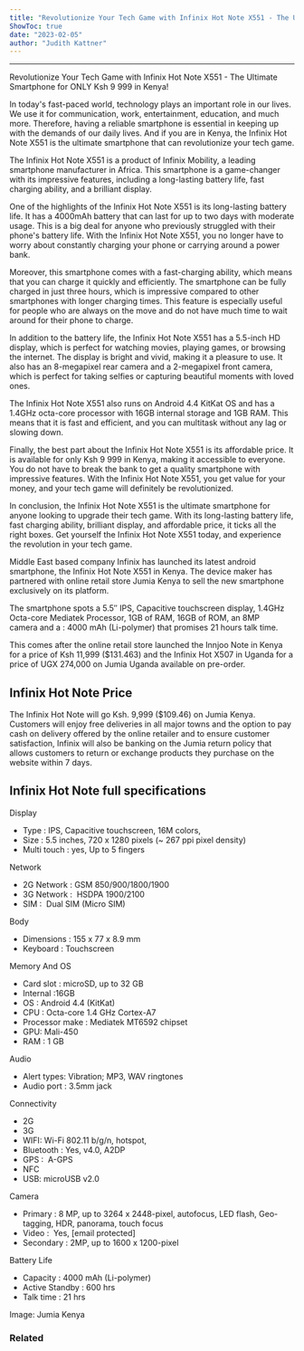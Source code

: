 ```yaml
---
title: "Revolutionize Your Tech Game with Infinix Hot Note X551 - The Ultimate Smartphone for ONLY Ksh 9 999 in Kenya!"
ShowToc: true 
date: "2023-02-05"
author: "Judith Kattner"
---
```

*****
Revolutionize Your Tech Game with Infinix Hot Note X551 - The Ultimate Smartphone for ONLY Ksh 9 999 in Kenya!

In today's fast-paced world, technology plays an important role in our lives. We use it for communication, work, entertainment, education, and much more. Therefore, having a reliable smartphone is essential in keeping up with the demands of our daily lives. And if you are in Kenya, the Infinix Hot Note X551 is the ultimate smartphone that can revolutionize your tech game.

The Infinix Hot Note X551 is a product of Infinix Mobility, a leading smartphone manufacturer in Africa. This smartphone is a game-changer with its impressive features, including a long-lasting battery life, fast charging ability, and a brilliant display.

One of the highlights of the Infinix Hot Note X551 is its long-lasting battery life. It has a 4000mAh battery that can last for up to two days with moderate usage. This is a big deal for anyone who previously struggled with their phone's battery life. With the Infinix Hot Note X551, you no longer have to worry about constantly charging your phone or carrying around a power bank.

Moreover, this smartphone comes with a fast-charging ability, which means that you can charge it quickly and efficiently. The smartphone can be fully charged in just three hours, which is impressive compared to other smartphones with longer charging times. This feature is especially useful for people who are always on the move and do not have much time to wait around for their phone to charge.

In addition to the battery life, the Infinix Hot Note X551 has a 5.5-inch HD display, which is perfect for watching movies, playing games, or browsing the internet. The display is bright and vivid, making it a pleasure to use. It also has an 8-megapixel rear camera and a 2-megapixel front camera, which is perfect for taking selfies or capturing beautiful moments with loved ones.

The Infinix Hot Note X551 also runs on Android 4.4 KitKat OS and has a 1.4GHz octa-core processor with 16GB internal storage and 1GB RAM. This means that it is fast and efficient, and you can multitask without any lag or slowing down.

Finally, the best part about the Infinix Hot Note X551 is its affordable price. It is available for only Ksh 9 999 in Kenya, making it accessible to everyone. You do not have to break the bank to get a quality smartphone with impressive features. With the Infinix Hot Note X551, you get value for your money, and your tech game will definitely be revolutionized.

In conclusion, the Infinix Hot Note X551 is the ultimate smartphone for anyone looking to upgrade their tech game. With its long-lasting battery life, fast charging ability, brilliant display, and affordable price, it ticks all the right boxes. Get yourself the Infinix Hot Note X551 today, and experience the revolution in your tech game.


Middle East based company Infinix has launched its latest android smartphone, the Infinix Hot Note X551 in Kenya. The device maker has partnered with online retail store Jumia Kenya to sell the new smartphone exclusively on its platform.
 
The smartphone spots a 5.5″ IPS, Capacitive touchscreen display, 1.4GHz Octa-core Mediatek Processor, 1GB of RAM, 16GB of ROM, an 8MP camera and a : 4000 mAh (Li-polymer) that promises 21 hours talk time.
 
This comes after the online retail store launched the Innjoo Note in Kenya for a price of Ksh 11,999 ($131.463) and the Infinix Hot X507 in Uganda for a price of UGX 274,000 on Jumia Uganda available on pre-order.
 
## Infinix Hot Note Price
 
The Infinix Hot Note will go Ksh. 9,999 ($109.46) on Jumia Kenya. Customers will enjoy free deliveries in all major towns and the option to pay cash on delivery offered by the online retailer and to ensure customer satisfaction, Infinix will also be banking on the Jumia return policy that allows customers to return or exchange products they purchase on the website within 7 days.
 
## Infinix Hot Note full specifications
 
Display
 
- Type : IPS, Capacitive touchscreen, 16M colors,
 - Size : 5.5 inches, 720 x 1280 pixels (~ 267 ppi pixel density)
 - Multi touch : yes, Up to 5 fingers

 
Network
 
- 2G Network : GSM 850/900/1800/1900
 - 3G Network :  HSDPA 1900/2100
 - SIM :  Dual SIM (Micro SIM)

 
Body
 
- Dimensions : 155 x 77 x 8.9 mm
 - Keyboard : Touchscreen

 
Memory And OS
 
- Card slot : microSD, up to 32 GB
 - Internal :16GB
 - OS : Android 4.4 (KitKat)
 - CPU : Octa-core 1.4 GHz Cortex-A7
 - Processor make : Mediatek MT6592 chipset
 - GPU: Mali-450
 - RAM : 1 GB

 
Audio
 
- Alert types: Vibration; MP3, WAV ringtones
 - Audio port : 3.5mm jack

 
Connectivity
 
- 2G
 - 3G
 - WIFI: Wi-Fi 802.11 b/g/n, hotspot,
 - Bluetooth : Yes, v4.0, A2DP
 - GPS :  A-GPS
 - NFC
 - USB: microUSB v2.0

 
Camera
 
- Primary : 8 MP, up to 3264 x 2448-pixel, autofocus, LED flash, Geo-tagging, HDR, panorama, touch focus
 - Video :  Yes, [email protected]
 - Secondary : 2MP, up to 1600 x 1200-pixel

 
Battery Life
 
- Capacity : 4000 mAh (Li-polymer)
 - Active Standby : 600 hrs
 - Talk time : 21 hrs

 
Image: Jumia Kenya
 
### Related



